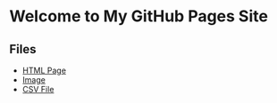 # Welcome to My GitHub Pages Site

## Files
- [HTML Page](test_html.html)
- [Image](test_png.png)
- [CSV File](test_csv.csv)
